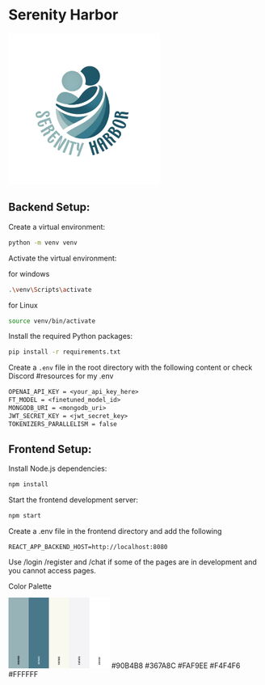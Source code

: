 # Serenity Harbor

<img src="frontend/src/static/logo-text.png" alt="Serenity Harbor Logo" width="300"/>

## Backend Setup:

Create a virtual environment:

```bash
python -m venv venv
```

Activate the virtual environment:

for windows
```bash
.\venv\Scripts\activate
```
for Linux
```bash
source venv/bin/activate
```

Install the required Python packages:

```bash
pip install -r requirements.txt
```

Create a `.env` file in the root directory with the following content or check Discord #resources for my .env

```
OPENAI_API_KEY = <your_api_key_here>
FT_MODEL = <finetuned_model_id>
MONGODB_URI = <mongodb_uri>
JWT_SECRET_KEY = <jwt_secret_key>
TOKENIZERS_PARALLELISM = false
```

## Frontend Setup:

Install Node.js dependencies:

```bash
npm install
```

Start the frontend development server:

```bash
npm start
```

Create a .env file in the frontend directory and add the following

```
REACT_APP_BACKEND_HOST=http://localhost:8080
```

Use /login /register and /chat if some of the pages are in development and you cannot access pages.


Color Palette

<img src="frontend/src/static/palette.png" alt="palette" width="200"/>
#90B4B8
#367A8C
#FAF9EE
#F4F4F6
#FFFFFF

